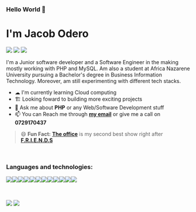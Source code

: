 ### **Hello World** 👋 


# I'm Jacob Odero

[<img src="https://img.icons8.com/color/30/000000/gmail-new.png"/>](mailto:jackjax617@gmail.com)
[<img src="https://img.icons8.com/color/30/000000/linkedin.png"/>](https://www.linkedin.com/in/jacob-odero-b649151b6)
[<img src="https://img.icons8.com/fluency/26/000000/link.png"/>](https://jacobjax.github.io/portfolio_website/)

I'm a Junior software developer and a Software Engineer in the making mostly working with PHP and MySQL. Am also a student at Africa Nazarene University pursuing a Bachelor's degree in Business Information Technology. Moreover, am still experimenting with different tech stacks.

* ☁ I'm currently learning Cloud computing
* 🏗 Looking foward to building more exciting projects
* 💬 Ask me about **PHP** or any Web/Software Development stuff
* 📫 You can Reach me through **[my email](mailto:jackjax617@gmail.com)** or give me a call on **0729170437**


> 😄 **Fun Fact:** **[The office](https://www.imdb.com/title/tt0386676/)** is my second best show right after **[F.R.I.E.N.D.S](https://www.imdb.com/title/tt0108778/)**


<br>

### **Languages and technologies:**
<img src="https://img.icons8.com/color/40/000000/html-5--v1.png"/><img src="https://img.icons8.com/color/40/000000/css3.png"/><img src="https://img.icons8.com/color/40/000000/javascript--v1.png"/><img src="https://img.icons8.com/officel/40/000000/php-logo.png"/><img src="https://img.icons8.com/color/40/000000/python--v1.png"/><img src="https://img.icons8.com/ios-filled/40/000000/flask.png"/><img src="https://img.icons8.com/color/40/000000/java-coffee-cup-logo--v1.png"/><img src="https://img.icons8.com/color/40/000000/c-sharp-logo.png"/><img src="https://img.icons8.com/color/40/000000/git.png"/><img src="https://img.icons8.com/fluent/40/000000/command-line.png"/><img src="https://img.icons8.com/color/40/000000/mysql-logo.png"/><img src="https://img.icons8.com/color/40/000000/microsoft-sql-server.png"/>

<br>

<br>

<img src="https://github-readme-stats.vercel.app/api?username=JacobJax&&show_icons=true&title_color=ffffff&icon_color=bb2acf&text_color=daf7dc&bg_color=151515&theme=radical">

<img src="https://github-readme-stats.vercel.app/api/top-langs/?username=JacobJax&layout=compact&show_icons=true&theme=radical">
